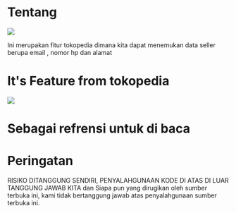 # Tentang
<img src="https://raw.githubusercontent.com/radenvodka/tokopedia-feature/master/photo6167947477056071801.jpg">

Ini merupakan fitur tokopedia dimana kita dapat menemukan data seller berupa email , nomor hp dan alamat

# It's Feature from tokopedia

<img src="https://raw.githubusercontent.com/radenvodka/tokopedia-feature/master/ss.PNG">

# Sebagai refrensi untuk di baca 


# Peringatan
RISIKO DITANGGUNG SENDIRI, PENYALAHGUNAAN KODE DI ATAS DI LUAR TANGGUNG JAWAB KITA dan Siapa pun yang dirugikan oleh sumber terbuka ini, kami tidak bertanggung jawab atas penyalahgunaan sumber terbuka ini.
